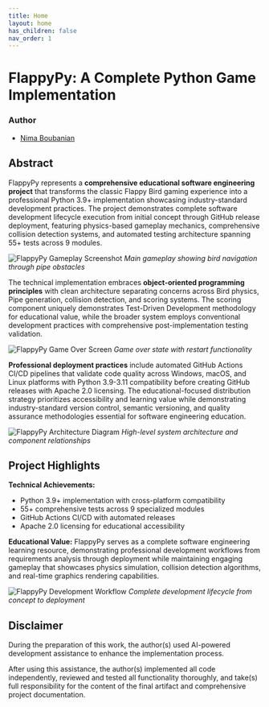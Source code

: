 ```yaml
---
title: Home
layout: home
has_children: false
nav_order: 1
---
```


# FlappyPy: A Complete Python Game Implementation

### Author

- [Nima Boubanian](mailto:nima.boubanian@studio.unibo.it)

## Abstract

FlappyPy represents a **comprehensive educational software engineering project** that transforms the classic Flappy Bird gaming experience into a professional Python 3.9+ implementation showcasing industry-standard development practices. The project demonstrates complete software development lifecycle execution from initial concept through GitHub release deployment, featuring physics-based gameplay mechanics, comprehensive collision detection systems, and automated testing architecture spanning 55+ tests across 9 modules.

![FlappyPy Gameplay Screenshot](images/gameplay-screenshot.png)
*Main gameplay showing bird navigation through pipe obstacles*

The technical implementation embraces **object-oriented programming principles** with clean architecture separating concerns across Bird physics, Pipe generation, collision detection, and scoring systems. The scoring component uniquely demonstrates Test-Driven Development methodology for educational value, while the broader system employs conventional development practices with comprehensive post-implementation testing validation.

![FlappyPy Game Over Screen](images/game-over-screenshot.png)
*Game over state with restart functionality*

**Professional deployment practices** include automated GitHub Actions CI/CD pipelines that validate code quality across Windows, macOS, and Linux platforms with Python 3.9-3.11 compatibility before creating GitHub releases with Apache 2.0 licensing. The educational-focused distribution strategy prioritizes accessibility and learning value while demonstrating industry-standard version control, semantic versioning, and quality assurance methodologies essential for software engineering education.

![FlappyPy Architecture Diagram](images/architecture-overview.png)
*High-level system architecture and component relationships*

## Project Highlights

**Technical Achievements:**
- Python 3.9+ implementation with cross-platform compatibility
- 55+ comprehensive tests across 9 specialized modules
- GitHub Actions CI/CD with automated releases
- Apache 2.0 licensing for educational accessibility

**Educational Value:** FlappyPy serves as a complete software engineering learning resource, demonstrating professional development workflows from requirements analysis through deployment while maintaining engaging gameplay that showcases physics simulation, collision detection algorithms, and real-time graphics rendering capabilities.

![FlappyPy Development Workflow](images/development-process.png)
*Complete development lifecycle from concept to deployment*

## Disclaimer

During the preparation of this work, the author(s) used AI-powered development assistance to enhance the implementation process. 

After using this assistance, the author(s) implemented all code independently, reviewed and tested all functionality thoroughly, and take(s) full responsibility for the content of the final artifact and comprehensive project documentation.
